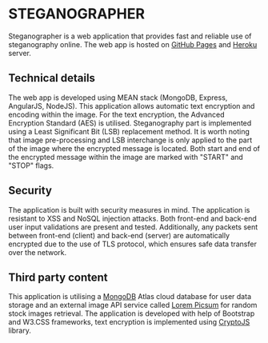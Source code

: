 # STEGANOGRAPHER

Steganographer is a web application that provides fast and reliable use of steganography online. The web app is hosted on [GitHub Pages](https://aleks-andrs.github.io/steganographer/) and [Heroku](https://steganographer.herokuapp.com/home) server.

## Technical details

The web app is developed using MEAN stack (MongoDB, Express, AngularJS, NodeJS). This application allows automatic text encryption and encoding within the image. For the text encryption, the Advanced Encryption Standard (AES) is utilised. Steganography part is implemented using a Least Significant Bit (LSB) replacement method. It is worth noting that image pre-processing and LSB interchange is only applied to the part of the image where the encrypted message is located. Both start and end of the encrypted message within the image are marked with "START" and "STOP" flags.

## Security
The application is built with security measures in mind. The application is resistant to XSS and NoSQL injection attacks. Both front-end and back-end user input validations are present and tested. Additionally, any packets sent between front-end (client) and back-end (server) are automatically encrypted due to the use of TLS protocol, which ensures safe data transfer over the network.

## Third party content
This application is utilising a [MongoDB](https://www.mongodb.com/cloud/atlas) Atlas cloud database for user data storage and an external image API service called [Lorem Picsum](https://picsum.photos/) for random stock images retrieval. The application is developed with help of Bootstrap and W3.CSS frameworks, text encryption is implemented using [CryptoJS](https://github.com/brix/crypto-js) library.
